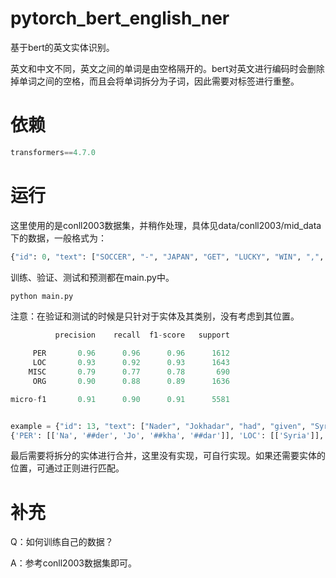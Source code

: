 # pytorch_bert_english_ner
基于bert的英文实体识别。

英文和中文不同，英文之间的单词是由空格隔开的。bert对英文进行编码时会删除掉单词之间的空格，而且会将单词拆分为子词，因此需要对标签进行重整。

# 依赖

```python
transformers==4.7.0
```

# 运行

这里使用的是conll2003数据集，并稍作处理，具体见data/conll2003/mid_data下的数据，一般格式为：

```python
{"id": 0, "text": ["SOCCER", "-", "JAPAN", "GET", "LUCKY", "WIN", ",", "CHINA", "IN", "SURPRISE", "DEFEAT", "."], "labels": ["O", "O", "B-LOC", "O", "O", "O", "O", "B-PER", "O", "O", "O", "O"]}
```

训练、验证、测试和预测都在main.py中。

```python
python main.py
```

注意：在验证和测试的时候是只针对于实体及其类别，没有考虑到其位置。

```python
          precision    recall  f1-score   support

     PER       0.96      0.96      0.96      1612
     LOC       0.93      0.92      0.93      1643
    MISC       0.79      0.77      0.78       690
     ORG       0.90      0.88      0.89      1636

micro-f1       0.91      0.90      0.91      5581


example = {"id": 13, "text": ["Nader", "Jokhadar", "had", "given", "Syria", "the", "lead", "with", "a", "well-struck", "header", "in", "the", "seventh", "minute", "."], "labels": ["B-PER", "I-PER", "O", "O", "B-LOC", "O", "O", "O", "O", "O", "O", "O", "O", "O", "O", "O"]}
{'PER': [['Na', '##der', 'Jo', '##kha', '##dar']], 'LOC': [['Syria']], 'MISC': [], 'ORG': []}
```

最后需要将拆分的实体进行合并，这里没有实现，可自行实现。如果还需要实体的位置，可通过正则进行匹配。

# 补充

Q：如何训练自己的数据？

A：参考conll2003数据集即可。
